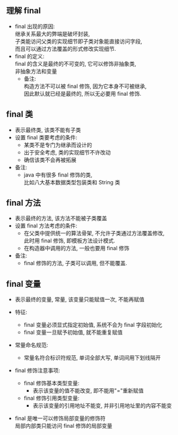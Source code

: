 ## 理解 final
- final 出现的原因:  
  继承关系最大的弊端是破坏封装,    
  子类能访问父类的实现细节即子类对象能直接访问字段,   
  而且可以通过方法覆盖的形式修改实现细节.
- final 的定义:  
  final 的含义是最终的不可变的, 它可以修饰非抽象类,  
  非抽象方法和变量
  - 备注:  
    构造方法不可以被 final 修饰, 因为它本身不可被继承,  
    因此默认就已经是最终的, 所以无必要用 final 修饰.

## final 类
- 表示最终类, 该类不能有子类
- 设置 final 类要考虑的条件:  
  - 某类不是专门为继承而设计的
  - 出于安全考虑, 类的实现细节不许改动
  - 确信该类不会再被拓展
- 备注:  
  - java 中有很多 final 修饰的类,   
    比如八大基本数据类型包装类和 String 类

## final 方法
- 表示最终的方法, 该方法不能被子类覆盖
- 设置 final 方法考虑的条件:  
  - 在父类中提供统一的算法骨架, 不允许子类通过方法覆盖修改,  
    此时用 final 修饰, 即模板方法设计模式.
  - 在构造器中调用的方法, 一般也要用 final 修饰
- 备注:  
  - final 修饰的方法, 子类可以调用, 但不能覆盖.
## final 变量
- 表示最终的变量, 常量, 该变量只能赋值一次, 不能再赋值

- 特征:  
  - final 变量必须显式指定初始值, 系统不会为 final 字段初始化
  - final 变量一旦赋予初始值, 就不能重复赋值


- 常量命名规范:  
  - 常量名符合标识符规范, 单词全部大写, 单词间用下划线隔开

- final 修饰注意事项:  
  - final 修饰基本类型变量:  
    - 表示该变量的值不能改变, 即不能用"="重新赋值
  - final 修饰引用类型变量:  
    - 表示该变量的引用地址不能变, 并非引用地址里的内容不能变

- final 是唯一可以修饰局部变量的修饰符  
  局部内部类只能访问 final 修饰的局部变量